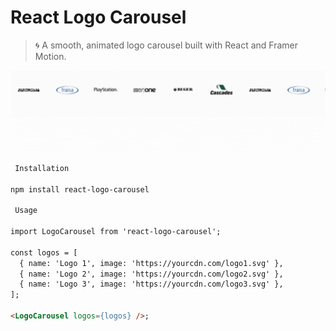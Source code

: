 # React Logo Carousel

> 🌀 A smooth, animated logo carousel built with React and Framer Motion.

![Demo](./logo.gif)

```md
 Installation

npm install react-logo-carousel

 Usage

import LogoCarousel from 'react-logo-carousel';

const logos = [
  { name: 'Logo 1', image: 'https://yourcdn.com/logo1.svg' },
  { name: 'Logo 2', image: 'https://yourcdn.com/logo2.svg' },
  { name: 'Logo 3', image: 'https://yourcdn.com/logo3.svg' },
];

<LogoCarousel logos={logos} />;

